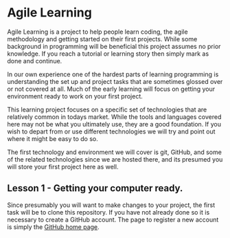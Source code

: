 # Agile Learning

Agile Learning is a project to help people learn coding, the agile methodology and getting started on their first projects.  While some background in programming will be beneficial this project assumes no prior knowledge.  If you reach a tutorial or learning story then simply mark as done and continue.  

In our own experience one of the hardest parts of learning programming is understanding the set up and project tasks that are sometimes glossed over or not covered at all.  Much of the early learning will focus on getting your environment ready to work on your first project.

This learning project focuses on a specific set of technologies that are relatively common in todays market.  While the tools and languages covered here may not be what you ultimately use, they are a good foundation.  If you wish to depart from or use different technologies we will try and point out where it might be easy to do so.

The first technology and environment we will cover is git, GitHub, and some of the related technologies since we are hosted there, and its presumed you will store your first project here as well.

## Lesson 1 - Getting your computer ready.

Since presumably you will want to make changes to your project, the first task will be to clone this repository.  If you have not already done so it is necessary to create a GitHub account.  The page to register a new account is simply the [GitHub home page](https://github.com/ "GitHub").
